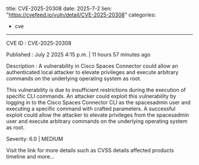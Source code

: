  
title: CVE-2025-20308
date: 2025-7-2
lien: "https://cvefeed.io/vuln/detail/CVE-2025-20308"
categories:
  - cve
---

CVE ID : CVE-2025-20308

Published :  July 2
2025
4:15 p.m. | 11 hours
57 minutes ago

Description : A vulnerability in Cisco Spaces Connector could allow an authenticated
local attacker to elevate privileges and execute arbitrary commands on the underlying operating system as root.

This vulnerability is due to insufficient restrictions during the execution of specific CLI commands. An attacker could exploit this vulnerability by logging in to the Cisco Spaces Connector CLI as the spacesadmin user and executing a specific command with crafted parameters. A successful exploit could allow the attacker to elevate privileges from the spacesadmin user and execute arbitrary commands on the underlying operating system as root.

Severity: 6.0 | MEDIUM

Visit the link for more details
such as CVSS details
affected products
timeline
and more...
